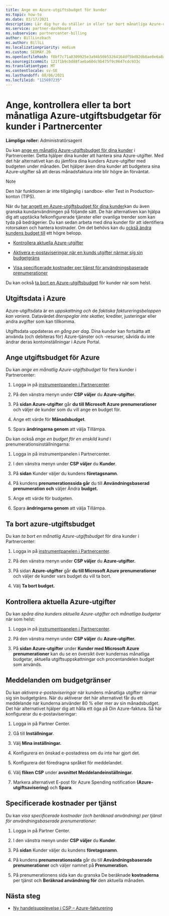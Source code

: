 ```yaml
---
title: Ange en Azure-utgiftsbudget för kunder
ms.topic: how-to
ms.date: 03/17/2021
description: Lär dig hur du ställer in eller tar bort månatliga Azure-utgiftsbudgetar för dina kunder och hur du visar azure-utgiftsdata och anger budgetrelaterade meddelanden.
ms.service: partner-dashboard
ms.subservice: partnercenter-billing
author: BillLinzbach
ms.author: BillLi
ms.localizationpriority: medium
ms.custom: SEOMAY.20
ms.openlocfilehash: f8bf7c71a8309925e3a94b50b53264164df5bd82db8ae0e6a8a62a339d6eb9a9
ms.sourcegitcommit: 121f1b9cbd88faeba60dc9b475f9c0647cdc933c
ms.translationtype: MT
ms.contentlocale: sv-SE
ms.lasthandoff: 08/06/2021
ms.locfileid: "115697235"
---
```

# <a name="set-check-or-remove-monthly-azure-spending-budgets-for-customers-in-partner-center"></a>Ange, kontrollera eller ta bort månatliga Azure-utgiftsbudgetar för kunder i Partnercenter

**Lämpliga roller:** Administratörsagent

Du kan [ange en månatlig Azure-utgiftsbudget för dina kunder](#set-azure-spending-budget) i Partnercenter. Detta hjälper dina kunder att hantera sina Azure-utgifter. Med det här alternativet kan du jämföra dina kunders Azure-utgifter med budgeten under månaden. Det hjälper även dina kunder att budgetera sina Azure-utgifter så att deras månadsfaktura inte blir högre än förväntat.

> [!NOTE]  
> Den här funktionen är inte tillgänglig i sandbox- eller Test in Production-konton (TIPS).

När du [har angett en Azure-utgiftsbudget för dina kunder](#set-azure-spending-budget)kan du även granska kundanvändningen på följande sätt. De här alternativen kan hjälpa dig att upptäcka felkonfigurerade tjänster eller ovanliga trender som kan tyda på bedrägerier. Du kan sedan arbeta med dina kunder för att identifiera rotorsaken och hantera kostnader. Om det behövs kan du [också ändra kundens budget till](#set-azure-spending-budget) ett högre belopp.

- [Kontrollera aktuella Azure-utgifter](#check-current-azure-spending)

- [Aktivera e-postaviseringar när en kunds utgifter närmar sig sin budgetgräns](#notifications-for-budget-limits)

- [Visa specificerade kostnader per tjänst för användningsbaserade prenumerationer](#itemized-costs-by-service)

Du kan också [ta bort en Azure-utgiftsbudget](#remove-azure-spending-budget) för kunder när som helst.

## <a name="azure-spending-data"></a>Utgiftsdata i Azure

Azure-utgiftsdata är en *uppskattning och* de *faktiska faktureringsbeloppen kan variera*. Datavärdet *återspeglar inte skatter,* krediter, justeringar eller andra avgifter som kan tillkomma.

Utgiftsdata uppdateras *en gång per dag.* Dina kunder kan fortsätta att använda (och debiteras för) Azure-tjänster och -resurser, såvida du inte ändrar deras kontoinställningar i Azure Portal.

## <a name="set-azure-spending-budget"></a>Ange utgiftsbudget för Azure

Du kan *ange en månatlig Azure-utgiftsbudget* för flera kunder i Partnercenter:

1. Logga in på [instrumentpanelen i Partnercenter](https://partner.microsoft.com/dashboard/).

2. På den vänstra menyn under **CSP väljer** du **Azure-utgifter.**

3. På **sidan Azure-utgifter** går **du till Microsoft Azure prenumerationer** och väljer de kunder som du vill ange en budget för.

4. Ange ett värde för **Månadsbudget**.

5. Spara **ändringarna genom** att välja Tillämpa.

Du kan också *ange en budget för en enskild kund* i prenumerationsinställningarna:

1. Logga in på instrumentpanelen i Partnercenter.

2. I den vänstra menyn under **CSP väljer** du **Kunder**.

3. På **sidan** Kunder väljer du kundens **företagsnamn**.

4. På kundens **prenumerationssida går** du till **Användningsbaserad prenumeration och** väljer Ändra **budget.**

5. Ange ett värde för budgeten.

6. Spara **ändringarna genom** att välja Tillämpa.

## <a name="remove-azure-spending-budget"></a>Ta bort azure-utgiftsbudget

Du kan *ta bort en månatlig Azure-utgiftsbudget* för dina kunder i Partnercenter:

1. Logga in på [instrumentpanelen i Partnercenter](https://partner.microsoft.com/dashboard/).

2. På den vänstra menyn under **CSP väljer** du **Azure-utgifter.**

3. På sidan **Azure-utgifter** går **du till Microsoft Azure prenumerationer** och väljer de kunder vars budget du vill ta bort.

4. Välj **Ta bort budget.**

## <a name="check-current-azure-spending"></a>Kontrollera aktuella Azure-utgifter

Du kan *spåra dina kunders aktuella Azure-utgifter och månatliga budgetar* när som helst:

1. Logga in på [instrumentpanelen i Partnercenter](https://partner.microsoft.com/dashboard/).

2. På den vänstra menyn under **CSP väljer** du **Azure-utgifter.**

3. På **sidan Azure-utgifter** under **Kunder med Microsoft Azure prenumerationer** kan du se en översikt över kundernas månatliga budgetar, aktuella utgiftsuppskattningar och procentandelen budget som används.

## <a name="notifications-for-budget-limits"></a>Meddelanden om budgetgränser

Du kan *aktivera e-postaviseringar* när kundens månatliga utgifter närmar sig sin budgetgräns. När du aktiverar det här alternativet får du ett meddelande när kunderna använder 80 % eller mer av sin månadsbudget. Det här alternativet hjälper dig att hålla ett öga på Din Azure-faktura. Så här konfigurerar du e-postaviseringar:

1. Logga in på Partner Center.

2. Gå till **Inställningar**.

3. Välj **Mina inställningar.**

4. Konfigurera en önskad e-postadress om du inte har gjort det.

5. Konfigurera det föredragna språket för meddelandet.

6. Välj **fliken CSP** under **avsnittet Meddelandeinställningar.**

7. Markera alternativet E-post för Azure Spending notification **(Azure-utgiftsavisering)** och **Spara**.


## <a name="itemized-costs-by-service"></a>Specificerade kostnader per tjänst

Du kan *visa specificerade kostnader (och beräknad användning) per tjänst för användningsbaserade prenumerationer:*

1. Logga in på Partner Center.

2. I den vänstra menyn under **CSP väljer** du **Kunder**.

3. På **sidan** Kunder väljer du kundens **företagsnamn**.

4. På kundens **prenumerationssida** går du till **Användningsbaserade prenumerationer** och väljer namnet på **Prenumeration.**

5. På prenumerationens sida kan du granska De beräknade **kostnaderna** per tjänst och **Beräknad användning för** den aktuella månaden.


## <a name="next-steps"></a>Nästa steg

- [Ny handelsupplevelse i CSP – Azure-fakturering](azure-plan-billing.md)
